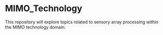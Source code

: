 # MIMO_Technology
This repository will explore topics related to sensory array processing within the MIMO technology domain.
